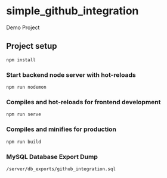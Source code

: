 # simple_github_integration
Demo Project

## Project setup
```
npm install
```

### Start backend node server with hot-reloads
```
npm run nodemon
```

### Compiles and hot-reloads for frontend development
```
npm run serve
```

### Compiles and minifies for production
```
npm run build
```

### MySQL Database Export Dump
```
/server/db_exports/github_integration.sql
```
